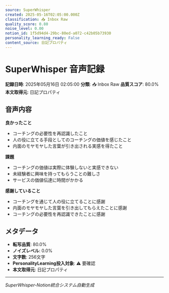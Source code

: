 ```yaml
---
source: SuperWhisper
created: 2025-05-16T02:05:00.000Z
classification: 📥 Inbox Raw
quality_score: 0.80
noise_level: 0.00
notion_id: 1f5d94d4-29bc-80ed-a072-c42b05b73930
personality_learning_ready: False
content_source: 日記プロパティ
---
```


# SuperWhisper 音声記録

**記録日時**: 2025年05月16日 02:05:00
**分類**: 📥 Inbox Raw
**品質スコア**: 80.0%
**本文取得元**: 日記プロパティ

## 音声内容

**良かったこと**
- コーチングの必要性を再認識したこと
- 人の役に立てる手段としてのコーチングの価値を感じたこと
- 内面のモヤモヤした言葉が引き出される実感を得たこと

**課題**
- コーチングの価値は実際に体験しないと実感できない
- 未経験者に興味を持ってもらうことの難しさ
- サービスの価値伝達に時間がかかる

**感謝していること**
- コーチングを通じて人の役に立てることに感謝
- 内面のモヤモヤした言葉を引き出してもらえたことに感謝
- コーチングの必要性を再認識できたことに感謝

## メタデータ

- **転写品質**: 80.0%
- **ノイズレベル**: 0.0%
- **文字数**: 256文字
- **PersonalityLearning投入対象**: ⚠️ 要確認
- **本文取得元**: 日記プロパティ

---
*SuperWhisper-Notion統合システム自動生成*
